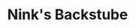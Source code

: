 ---
title: "Nink's Backstube"
url: /heiligenroth/ninks-backstube-industriestrasse/
shop: Bäckerei
---